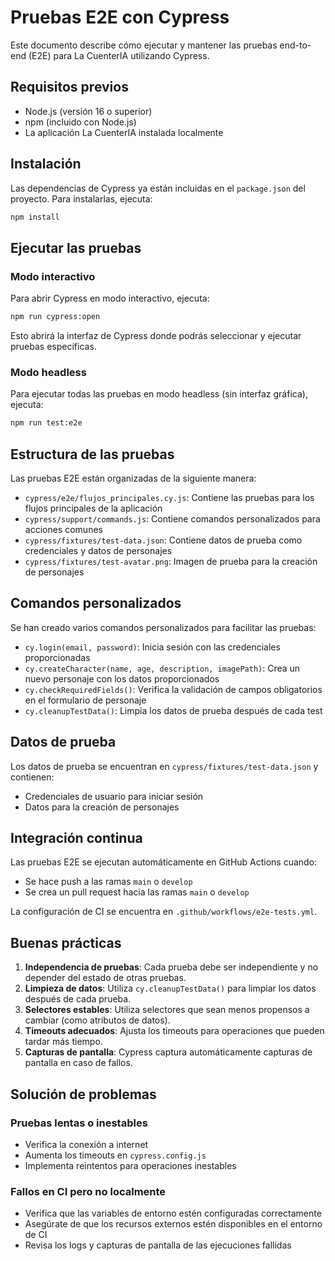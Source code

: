 # Pruebas E2E con Cypress

Este documento describe cómo ejecutar y mantener las pruebas end-to-end (E2E) para La CuenterIA utilizando Cypress.

## Requisitos previos

- Node.js (versión 16 o superior)
- npm (incluido con Node.js)
- La aplicación La CuenterIA instalada localmente

## Instalación

Las dependencias de Cypress ya están incluidas en el `package.json` del proyecto. Para instalarlas, ejecuta:

```bash
npm install
```

## Ejecutar las pruebas

### Modo interactivo

Para abrir Cypress en modo interactivo, ejecuta:

```bash
npm run cypress:open
```

Esto abrirá la interfaz de Cypress donde podrás seleccionar y ejecutar pruebas específicas.

### Modo headless

Para ejecutar todas las pruebas en modo headless (sin interfaz gráfica), ejecuta:

```bash
npm run test:e2e
```

## Estructura de las pruebas

Las pruebas E2E están organizadas de la siguiente manera:

- `cypress/e2e/flujos_principales.cy.js`: Contiene las pruebas para los flujos principales de la aplicación
- `cypress/support/commands.js`: Contiene comandos personalizados para acciones comunes
- `cypress/fixtures/test-data.json`: Contiene datos de prueba como credenciales y datos de personajes
- `cypress/fixtures/test-avatar.png`: Imagen de prueba para la creación de personajes

## Comandos personalizados

Se han creado varios comandos personalizados para facilitar las pruebas:

- `cy.login(email, password)`: Inicia sesión con las credenciales proporcionadas
- `cy.createCharacter(name, age, description, imagePath)`: Crea un nuevo personaje con los datos proporcionados
- `cy.checkRequiredFields()`: Verifica la validación de campos obligatorios en el formulario de personaje
- `cy.cleanupTestData()`: Limpia los datos de prueba después de cada test

## Datos de prueba

Los datos de prueba se encuentran en `cypress/fixtures/test-data.json` y contienen:

- Credenciales de usuario para iniciar sesión
- Datos para la creación de personajes

## Integración continua

Las pruebas E2E se ejecutan automáticamente en GitHub Actions cuando:

- Se hace push a las ramas `main` o `develop`
- Se crea un pull request hacia las ramas `main` o `develop`

La configuración de CI se encuentra en `.github/workflows/e2e-tests.yml`.

## Buenas prácticas

1. **Independencia de pruebas**: Cada prueba debe ser independiente y no depender del estado de otras pruebas.
2. **Limpieza de datos**: Utiliza `cy.cleanupTestData()` para limpiar los datos después de cada prueba.
3. **Selectores estables**: Utiliza selectores que sean menos propensos a cambiar (como atributos de datos).
4. **Timeouts adecuados**: Ajusta los timeouts para operaciones que pueden tardar más tiempo.
5. **Capturas de pantalla**: Cypress captura automáticamente capturas de pantalla en caso de fallos.

## Solución de problemas

### Pruebas lentas o inestables

- Verifica la conexión a internet
- Aumenta los timeouts en `cypress.config.js`
- Implementa reintentos para operaciones inestables

### Fallos en CI pero no localmente

- Verifica que las variables de entorno estén configuradas correctamente
- Asegúrate de que los recursos externos estén disponibles en el entorno de CI
- Revisa los logs y capturas de pantalla de las ejecuciones fallidas

